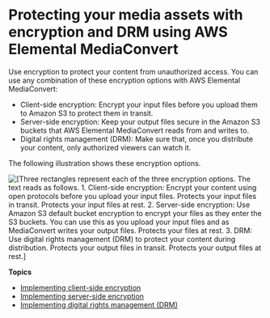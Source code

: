# Protecting your media assets with encryption and DRM using AWS Elemental MediaConvert<a name="using-encryption"></a>

Use encryption to protect your content from unauthorized access\. You can use any combination of these encryption options with AWS Elemental MediaConvert:
+ Client\-side encryption: Encrypt your input files before you upload them to Amazon S3 to protect them in transit\.
+ Server\-side encryption: Keep your output files secure in the Amazon S3 buckets that AWS Elemental MediaConvert reads from and writes to\.
+ Digital rights management \(DRM\): Make sure that, once you distribute your content, only authorized viewers can watch it\.

The following illustration shows these encryption options\.

![\[Three rectangles represent each of the three encryption options. The text reads as follows. 1. Client-side encryption: Encrypt your content using open protocols before you upload your input files. Protects your input files in transit. Protects your input files at rest. 2. Server-side encryption: Use Amazon S3 default bucket encryption to encrypt your files as they enter the S3 buckets. You can use this as you upload your input files and as MediaConvert writes your output files. Protects your files at rest. 3. DRM: Use digital rights management (DRM) to protect your content during distribution. Protects your output files in transit. Protects your output files at rest.\]](http://docs.aws.amazon.com/mediaconvert/latest/ug/images/encryption_overview.png)

**Topics**
+ [Implementing client\-side encryption](implementing-client-side-encryption.md)
+ [Implementing server\-side encryption](implementing-server-side-encryption.md)
+ [Implementing digital rights management \(DRM\)](implementing-digital-rights-management-drm.md)